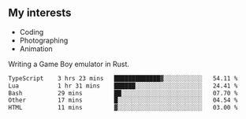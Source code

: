 ## My interests

- Coding
- Photographing
- Animation

Writing a Game Boy emulator in Rust.

<!--START_SECTION:waka-->

```txt
TypeScript    3 hrs 23 mins   █████████████▓░░░░░░░░░░░   54.11 %
Lua           1 hr 31 mins    ██████░░░░░░░░░░░░░░░░░░░   24.41 %
Bash          29 mins         ██░░░░░░░░░░░░░░░░░░░░░░░   07.70 %
Other         17 mins         █░░░░░░░░░░░░░░░░░░░░░░░░   04.54 %
HTML          11 mins         ▓░░░░░░░░░░░░░░░░░░░░░░░░   03.00 %
```

<!--END_SECTION:waka-->
